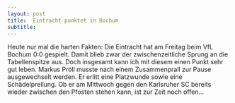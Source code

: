 ```yaml
---
layout: post
title:  Eintracht punktet in Bochum
subtitle:  
---
```


Heute nur mal die harten Fakten: Die Eintracht hat am Freitag beim VfL Bochum 0:0 gespielt. Damit blieb zwar der zwischenzeitliche Sprung an die Tabellenspitze aus. Doch insgesamt kann ich mit diesem einen Punkt sehr gut leben. Markus Pröll musste nach einem Zusammenprall zur Pause ausgewechselt werden. Er erlitt eine Platzwunde sowie eine Schädelprellung. Ob er am Mittwoch gegen den Karlsruher SC bereits wieder zwischen den Pfosten stehen kann, ist zur Zeit noch offen...


